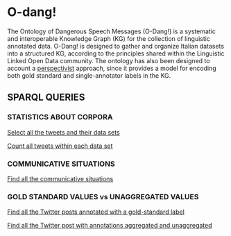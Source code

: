# O-dang!
The Ontology of Dangerous Speech Messages (O-Dang!) is a systematic and interoperable Knowledge Graph (KG) for the collection of linguistic annotated data. 
O-Dang! is designed to gather and organize Italian datasets into a structured KG, according to the principles shared within the Linguistic Linked Open Data community. The ontology has also been designed to account a <a href="https://pdai.info/">perspectivist</a> approach, since it provides a model for encoding both gold standard and single-annotator labels in the KG.
## SPARQL QUERIES

### STATISTICS ABOUT CORPORA
<a href="http://212.237.50.39:8080/fuseki/dataset.html?tab=query&ds=/o-dang#query=PREFIX+%3A+%3Chttp%3A%2F%2Fhatespeech.di.unito.it%2Fodang%23%3E%0APREFIX+rdfs%3A+%3Chttp%3A%2F%2Fwww.w3.org%2F2000%2F01%2Frdf-schema%23%3E%0APREFIX+dul%3A+%3Chttp%3A%2F%2Fwww.ontologydesignpatterns.org%2Font%2Fdul%2FDUL.owl%23%3E%0APREFIX+rdf%3A+%3Chttp%3A%2F%2Fwww.w3.org%2F1999%2F02%2F22-rdf-syntax-ns%23%3E%0APREFIX+dcterm%3A+%3Chttp%3A%2F%2Fpurl.org%2Fdc%2Fterms%2F%3E%0APREFIX+dc%3A+%3Chttp%3A%2F%2Fpurl.org%2Fdc%2Felements%2F1.1%2F%3E%0APREFIX+dct%3A+%3Chttp%3A%2F%2Fpurl.org%2Fdc%2Fterms%2F%3E%0A%0ASELECT+*+%0AWHERE+%7B%0A++%3Ftweet+a+%3ATweet%3B%0A+++++dcterm%3Adescription+%3Ftext%3B%0A+++++%3AisPartOf+%3Fdataset+.%0A%3Fdataset+rdfs%3Alabel+%3Fd_label%7D+LIMIT+100%0A%0A++%0A%0A](https://kgccc.di.unito.it/sparql/o-dang?default-graph-uri=&query=PREFIX+%3A+%3Chttp%3A%2F%2Fhatespeech.di.unito.it%2Fodang%23%3E%0D%0APREFIX+rdfs%3A+%3Chttp%3A%2F%2Fwww.w3.org%2F2000%2F01%2Frdf-schema%23%3E%0D%0APREFIX+dul%3A+%3Chttp%3A%2F%2Fwww.ontologydesignpatterns.org%2Font%2Fdul%2FDUL.owl%23%3E%0D%0APREFIX+rdf%3A+%3Chttp%3A%2F%2Fwww.w3.org%2F1999%2F02%2F22-rdf-syntax-ns%23%3E%0D%0APREFIX+dcterm%3A+%3Chttp%3A%2F%2Fpurl.org%2Fdc%2Fterms%2F%3E%0D%0APREFIX+dc%3A+%3Chttp%3A%2F%2Fpurl.org%2Fdc%2Felements%2F1.1%2F%3E%0D%0APREFIX+dct%3A+%3Chttp%3A%2F%2Fpurl.org%2Fdc%2Fterms%2F%3E%0D%0A%0D%0ASELECT+DISTINCT+*+%0D%0AWHERE+%7B%0D%0A++%3Ftweet+a+%3ATweet%3B%0D%0A+++++dcterm%3Adescription+%3Ftext%3B%0D%0A+++++%3AisPartOf+%3Fdataset+.%0D%0A%3Fdataset+rdfs%3Alabel+%3Fd_label%7D+LIMIT+100%0D%0A%0D%0A++%0D%0A%0D%0A&format=text%2Fhtml&timeout=0&signal_void=on)">Select all the tweets and their data sets </a>

<a href="https://kgccc.di.unito.it/sparql/o-dang?default-graph-uri=&query=PREFIX+%3A+%3Chttp%3A%2F%2Fhatespeech.di.unito.it%2Fodang%23%3E%0D%0APREFIX+rdfs%3A+%3Chttp%3A%2F%2Fwww.w3.org%2F2000%2F01%2Frdf-schema%23%3E%0D%0APREFIX+dul%3A+%3Chttp%3A%2F%2Fwww.ontologydesignpatterns.org%2Font%2Fdul%2FDUL.owl%23%3E%0D%0APREFIX+rdf%3A+%3Chttp%3A%2F%2Fwww.w3.org%2F1999%2F02%2F22-rdf-syntax-ns%23%3E%0D%0APREFIX+dcterm%3A+%3Chttp%3A%2F%2Fpurl.org%2Fdc%2Fterms%2F%3E%0D%0APREFIX+dc%3A+%3Chttp%3A%2F%2Fpurl.org%2Fdc%2Felements%2F1.1%2F%3E%0D%0APREFIX+dct%3A+%3Chttp%3A%2F%2Fpurl.org%2Fdc%2Fterms%2F%3E%0D%0A%0D%0ASELECT+%28sample%28%3Fd_label%29+as+%3Fdataset_label%29+%28count%28%3Fdataset%29+as+%3Foccurrences%29+%0D%0AWHERE+%7B%0D%0A++%3Ftweet+a+%3ATweet%3B%0D%0A+++++dcterm%3Adescription+%3Ftext%3B%0D%0A+++++%3AisPartOf+%3Fdataset+.%0D%0A%3Fdataset+rdfs%3Alabel+%3Fd_label%7D+GROUP+BY+%3Fdataset%0D%0A%0D%0A++%0D%0A%0D%0A&format=text%2Fhtml&timeout=0&signal_void=on"> Count all tweets within each data set </a>
    
### COMMUNICATIVE SITUATIONS
<a href="https://kgccc.di.unito.it/sparql/o-dang?default-graph-uri=&query=PREFIX+%3A%3Chttp%3A%2F%2Fhatespeech.di.unito.it%2Fodang%23%3E%0D%0Aselect+distinct+%3Fadj+%3Fuser+%3Fmessage+%3Frole+where+%7B%0D%0A%3Fadj+a+%3AAdjacencyPair%3B+%3AisSettingFor+%3Fuser%2C%3Fmessage+.%0D%0A%3Fuser+a+%3APerson.%0D%0A%3Fmessage+a+%3ATweet%3B+%3AwasAssociatedWith+%3Fperson.%0D%0A%3Fmessage+%3AhasRole+%3Fr+.%0D%0A%3Fr+a+%3Frole%0D%0A%7D+order+by+%3Fadj&format=text%2Fhtml&timeout=0&signal_void=on">Find all the communicative situations </a>

### GOLD STANDARD VALUES vs UNAGGREGATED VALUES
<a href="http://212.237.50.39:8080/fuseki/dataset.html?tab=query&ds=/o-dang#query=PREFIX+%3A+%3Chttp%3A%2F%2Fhatespeech.di.unito.it%2Fodang%23%3E%0APREFIX+rdfs%3A+%3Chttp%3A%2F%2Fwww.w3.org%2F2000%2F01%2Frdf-schema%23%3E%0APREFIX+dul%3A+%3Chttp%3A%2F%2Fwww.ontologydesignpatterns.org%2Font%2Fdul%2FDUL.owl%23%3E%0APREFIX+rdf%3A+%3Chttp%3A%2F%2Fwww.w3.org%2F1999%2F02%2F22-rdf-syntax-ns%23%3E%0APREFIX+dcterm%3A+%3Chttp%3A%2F%2Fpurl.org%2Fdc%2Fterms%2F%3E%0APREFIX+dc%3A+%3Chttp%3A%2F%2Fpurl.org%2Fdc%2Felements%2F1.1%2F%3E%0APREFIX+dct%3A+%3Chttp%3A%2F%2Fpurl.org%2Fdc%2Fterms%2F%3E%0A%0ASELECT+*+%0AWHERE+%7B%0A++%3Ftweet+a+%3ATweet%3B%0A+++++%3AisDescribedBy+%3Fdesc+.%0A++%3Fdesc+%3Avalue+%3Fval+%3B%0A+++a+%3Fd+.%0A++%3Fval+%3AhasValue+%3Fv%3B%0A+++++++%3AwasAssociatedWith+%3Fagent+.%0A++%3Fagent+a+%3AGroup+.%0A++%0A++%0A%7D+limit+10%0A%0A++%0A%0A"> Find all the Twitter posts annotated with a gold-standard label </a>
      
<a href="http://212.237.50.39:8080/fuseki/dataset.html?tab=query&ds=/o-dang#query=PREFIX+%3A+%3Chttp%3A%2F%2Fhatespeech.di.unito.it%2Fodang%23%3E%0APREFIX+rdfs%3A+%3Chttp%3A%2F%2Fwww.w3.org%2F2000%2F01%2Frdf-schema%23%3E%0APREFIX+dul%3A+%3Chttp%3A%2F%2Fwww.ontologydesignpatterns.org%2Font%2Fdul%2FDUL.owl%23%3E%0APREFIX+rdf%3A+%3Chttp%3A%2F%2Fwww.w3.org%2F1999%2F02%2F22-rdf-syntax-ns%23%3E%0APREFIX+dcterm%3A+%3Chttp%3A%2F%2Fpurl.org%2Fdc%2Fterms%2F%3E%0APREFIX+dc%3A+%3Chttp%3A%2F%2Fpurl.org%2Fdc%2Felements%2F1.1%2F%3E%0APREFIX+dct%3A+%3Chttp%3A%2F%2Fpurl.org%2Fdc%2Fterms%2F%3E%0A%0ASELECT+DISTINCT+%3Ftweet+%3Fd+%3Fv+%3Fagent%0AWHERE+%7B%0A++%3Ftweet+a+%3ATweet%3B%0A+++++%3AisDescribedBy+%3Fdesc+.%0A++%3Fd+%3Avalue+%3Fval+%3B%0A+++a+%3Fd+.%0A++%3Fval+%3AhasValue+%3Fv%3B%0A+++++++%3AwasAssociatedWith+%3Fagent+.%0A++%23%3Fagent+a+%3AGroup+.%0A++%0A++%0A%7D++limit+50%0A%0A%0A++%0A%0A">Find all the Twitter post with annotations aggregated and unaggregated</a>
        </li>
